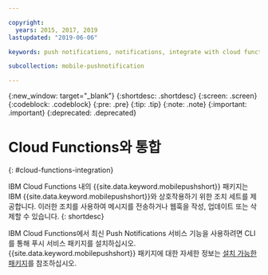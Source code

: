 ```yaml
---

copyright:
  years: 2015, 2017, 2019
lastupdated: "2019-06-06"

keywords: push notifications, notifications, integrate with cloud functions

subcollection: mobile-pushnotification

---
```


{:new_window: target="_blank"}
{:shortdesc: .shortdesc}
{:screen: .screen}
{:codeblock: .codeblock}
{:pre: .pre}
{:tip: .tip}
{:note: .note}
{:important: .important}
{:deprecated: .deprecated}

# Cloud Functions와 통합
{: #cloud-functions-integration}

IBM Cloud Functions 내의 {{site.data.keyword.mobilepushshort}} 패키지는 IBM {{site.data.keyword.mobilepushshort}}와 상호작용하기 위한 조치 세트를 제공합니다. 이러한 조치를 사용하여 메시지를 전송하거나 웹훅을 작성, 업데이트 또는 삭제할 수 있습니다.
{: shortdesc}

IBM Cloud Functions에서 최신 Push Notifications 서비스 기능을 사용하려면 CLI를 통해 푸시 서비스 패키지를 설치하십시오. {{site.data.keyword.mobilepushshort}} 패키지에 대한 자세한 정보는 [설치 가능한 패키지](https://cloud.ibm.com/docs/openwhisk?topic=cloud-functions-push-notifications-package#push-notifications-package)를 참조하십시오.
